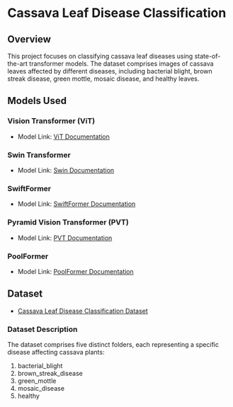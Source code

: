 # Cassava Leaf Disease Classification

## Overview

This project focuses on classifying cassava leaf diseases using state-of-the-art transformer models. The dataset comprises images of cassava leaves affected by different diseases, including bacterial blight, brown streak disease, green mottle, mosaic disease, and healthy leaves.

## Models Used

### Vision Transformer (ViT)
- Model Link: [ViT Documentation](https://huggingface.co/docs/transformers/model_doc/vit)

### Swin Transformer
- Model Link: [Swin Documentation](https://huggingface.co/docs/transformers/model_doc/swin)

### SwiftFormer
- Model Link: [SwiftFormer Documentation](https://huggingface.co/docs/transformers/model_doc/swiftformer)

### Pyramid Vision Transformer (PVT)
- Model Link: [PVT Documentation](https://huggingface.co/docs/transformers/model_doc/pvt)

### PoolFormer
- Model Link: [PoolFormer Documentation](https://huggingface.co/docs/transformers/model_doc/poolformer)

## Dataset

- [Cassava Leaf Disease Classification Dataset](https://www.kaggle.com/datasets/nirmalsankalana/cassava-leaf-disease-classification)

### Dataset Description

The dataset comprises five distinct folders, each representing a specific disease affecting cassava plants:

1. bacterial_blight
2. brown_streak_disease
3. green_mottle
4. mosaic_disease
5. healthy

